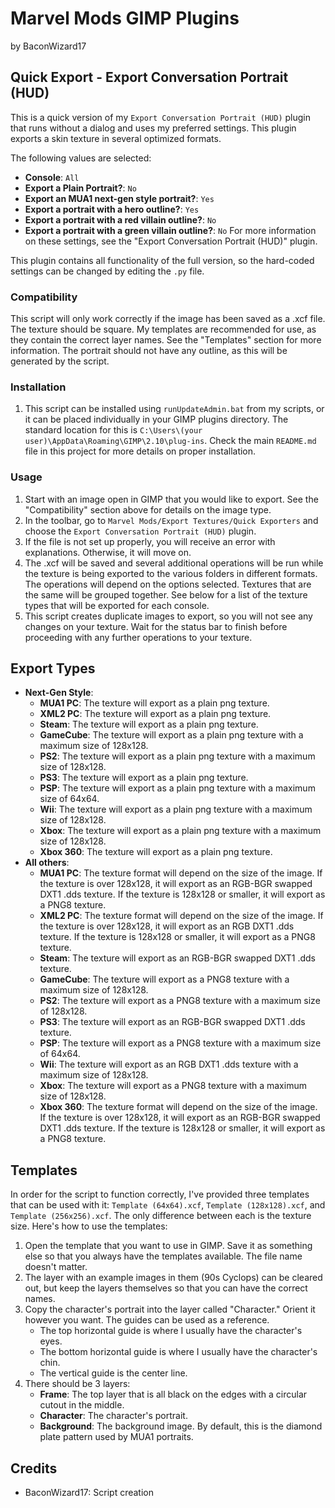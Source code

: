 # Marvel Mods GIMP Plugins
by BaconWizard17
## Quick Export - Export Conversation Portrait (HUD)
This is a quick version of my `Export Conversation Portrait (HUD)` plugin that runs without a dialog and uses my preferred settings. This plugin exports a skin texture in several optimized formats. 

The following values are selected:
 - **Console**: `All`
 - **Export a Plain Portrait?**: `No`
 - **Export an MUA1 next-gen style portrait?**: `Yes`
 - **Export a portrait with a hero outline?**: `Yes`
 - **Export a portrait with a red villain outline?**: `No`
 - **Export a portrait with a green villain outline?**: `No`
For more information on these settings, see the "Export Conversation Portrait (HUD)" plugin. 

This plugin contains all functionality of the full version, so the hard-coded settings can be changed by editing the `.py` file.

### Compatibility
This script will only work correctly if the image has been saved as a .xcf file. The texture should be square. My templates are recommended for use, as they contain the correct layer names. See the "Templates" section for more information. The portrait should not have any outline, as this will be generated by the script.

### Installation
 1. This script can be installed using `runUpdateAdmin.bat` from my scripts, or it can be placed individually in your GIMP plugins directory. The standard location for this is `C:\Users\(your user)\AppData\Roaming\GIMP\2.10\plug-ins`. Check the main `README.md` file in this project for more details on proper installation.

### Usage
1. Start with an image open in GIMP that you would like to export. See the "Compatibility" section above for details on the image type.
2. In the toolbar, go to `Marvel Mods/Export Textures/Quick Exporters` and choose the `Export Conversation Portrait (HUD)` plugin.
3. If the file is not set up properly, you will receive an error with explanations. Otherwise, it will move on.
4. The .xcf will be saved and several additional operations will be run while the texture is being exported to the various folders in different formats. The operations will depend on the options selected. Textures that are the same will be grouped together. See below for a list of the texture types that will be exported for each console. 
5. This script creates duplicate images to export, so you will not see any changes on your texture. Wait for the status bar to finish before proceeding with any further operations to your texture.

## Export Types
 - **Next-Gen Style**:
    - **MUA1 PC**: The texture will export as a plain png texture. 
    - **XML2 PC**: The texture will export as a plain png texture. 
	- **Steam**: The texture will export as a plain png texture. 
    - **GameCube**: The texture will export as a plain png texture with a maximum size of 128x128. 
    - **PS2**: The texture will export as a plain png texture with a maximum size of 128x128.
	- **PS3**: The texture will export as a plain png texture. 
    - **PSP**: The texture will export as a plain png texture with a maximum size of 64x64. 
    - **Wii**: The texture will export as a plain png texture with a maximum size of 128x128.
    - **Xbox**: The texture will export as a plain png texture with a maximum size of 128x128.
    - **Xbox 360**: The texture will export as a plain png texture. 
 - **All others**:
    - **MUA1 PC**: The texture format will depend on the size of the image. If the texture is over 128x128, it will export as an RGB-BGR swapped DXT1 .dds texture. If the texture is 128x128 or smaller, it will export as a PNG8 texture. 
    - **XML2 PC**: The texture format will depend on the size of the image. If the texture is over 128x128, it will export as an RGB DXT1 .dds texture. If the texture is 128x128 or smaller, it will export as a PNG8 texture. 
	- **Steam**: The texture will export as an RGB-BGR swapped DXT1 .dds texture.
    - **GameCube**: The texture will export as a PNG8 texture with a maximum size of 128x128. 
    - **PS2**: The texture will export as a PNG8 texture with a maximum size of 128x128. 
	- **PS3**: The texture will export as an RGB-BGR swapped DXT1 .dds texture.
    - **PSP**: The texture will export as a PNG8 texture with a maximum size of 64x64. 
    - **Wii**: The texture will export as an RGB DXT1 .dds texture with a maximum size of 128x128.
    - **Xbox**: The texture will export as a PNG8 texture with a maximum size of 128x128.
    - **Xbox 360**: The texture format will depend on the size of the image. If the texture is over 128x128, it will export as an RGB-BGR swapped DXT1 .dds texture. If the texture is 128x128 or smaller, it will export as a PNG8 texture. 

## Templates
In order for the script to function correctly, I've provided three templates that can be used with it: `Template (64x64).xcf`, `Template (128x128).xcf`, and `Template (256x256).xcf`. The only difference between each is the texture size. Here's how to use the templates:
1. Open the template that you want to use in GIMP. Save it as something else so that you always have the templates available. The file name doesn't matter.
2. The layer with an example images in them (90s Cyclops) can be cleared out, but keep the layers themselves so that you can have the correct names.
3. Copy the character's portrait into the layer called "Character." Orient it however you want. The guides can be used as a reference.
    - The top horizontal guide is where I usually have the character's eyes.
	- The bottom horizontal guide is where I usually have the character's chin.
	- The vertical guide is the center line.
4. There should be 3 layers:
    - **Frame**: The top layer that is all black on the edges with a circular cutout in the middle.
	- **Character**: The character's portrait.
	- **Background**: The background image. By default, this is the diamond plate pattern used by MUA1 portraits.

## Credits
- BaconWizard17: Script creation